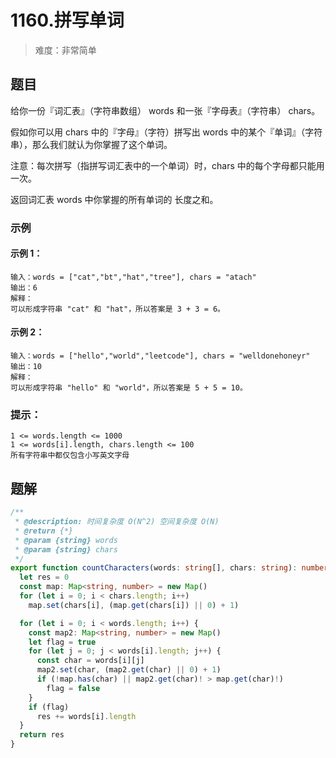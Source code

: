 # 1160.拼写单词

> 难度：非常简单

## 题目

给你一份『词汇表』（字符串数组） words 和一张『字母表』（字符串） chars。

假如你可以用 chars 中的『字母』（字符）拼写出 words 中的某个『单词』（字符串），那么我们就认为你掌握了这个单词。

注意：每次拼写（指拼写词汇表中的一个单词）时，chars 中的每个字母都只能用一次。

返回词汇表 words 中你掌握的所有单词的 长度之和。

### 示例

#### 示例 1：

```
输入：words = ["cat","bt","hat","tree"], chars = "atach"
输出：6
解释：
可以形成字符串 "cat" 和 "hat"，所以答案是 3 + 3 = 6。
```

#### 示例 2：

```
输入：words = ["hello","world","leetcode"], chars = "welldonehoneyr"
输出：10
解释：
可以形成字符串 "hello" 和 "world"，所以答案是 5 + 5 = 10。
```

### 提示：

```
1 <= words.length <= 1000
1 <= words[i].length, chars.length <= 100
所有字符串中都仅包含小写英文字母
```

## 题解

```ts
/**
 * @description: 时间复杂度 O(N^2) 空间复杂度 O(N)
 * @return {*}
 * @param {string} words
 * @param {string} chars
 */
export function countCharacters(words: string[], chars: string): number {
  let res = 0
  const map: Map<string, number> = new Map()
  for (let i = 0; i < chars.length; i++)
    map.set(chars[i], (map.get(chars[i]) || 0) + 1)

  for (let i = 0; i < words.length; i++) {
    const map2: Map<string, number> = new Map()
    let flag = true
    for (let j = 0; j < words[i].length; j++) {
      const char = words[i][j]
      map2.set(char, (map2.get(char) || 0) + 1)
      if (!map.has(char) || map2.get(char)! > map.get(char)!)
        flag = false
    }
    if (flag)
      res += words[i].length
  }
  return res
}
```
